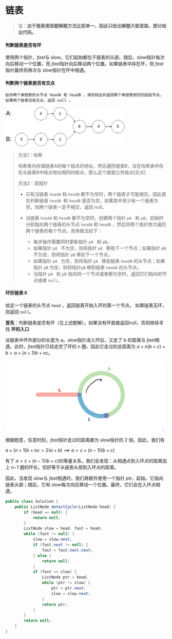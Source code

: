 # 链表

> 注：**由于链表类型题解题方法比较单一，因此只给出解题大致思路，部分给出代码。**

#### 判断链表是否有环

使用两个指针，$\textit{fast}$与 $\textit{slow}$。它们起始都位于链表的头部。随后，$\textit{slow}$指针每次向后移动一个位置，而 $\textit{fast}$指针向后移动两个位置。如果链表中存在环，则 $\textit{fast}$指针最终将再次与 $\textit{slow}$指针在环中相遇。



#### 判断两个链表是否有交点

```
给你两个单链表的头节点 headA 和 headB ，请你找出并返回两个单链表相交的起始节点。如果两个链表没有交点，返回 null 。
```

<img src="链表.assets/160_example_1.png" alt="img" style="zoom:50%;" />

> 方法1：哈希
>
> 哈希表内存储链表A的每个结点的地址，然后遍历链表B，当在哈希表中存在与链表B中结点地址相同的结点，那么这个就是公共结点[交点]
>
> 方法2：双指针
>
> - 只有当链表 `headA` 和 `headB` 都不为空时，两个链表才可能相交。因此首先判断链表 `headA `和 `headB` 是否为空，如果其中至少有一个链表为空，则两个链表一定不相交，返回 null。
>
>
> - 当链表  `headA`  和  `headB` 都不为空时，创建两个指针 `pA ` 和 `pB`，初始时分别指向两个链表的头节点 `headA` 和  `headB` ，然后将两个指针依次遍历两个链表的每个节点。具体做法如下：
>   - 每步操作需要同时更新指针 `pA ` 和 `pB`。
>   - 如果指针 `pA ` 不为空，则将指针 `pA ` 移到下一个节点；如果指针 `pB` 不为空，则将指针 `pB` 移到下一个节点。
>   - 如果指针 `pA ` 为空，则将指针 `pA ` 移到链表 `headB` 的头节点；如果指针 `pB` 为空，则将指针`pB` 移到链表  `headA` 的头节点。
>   - 当指针 `pA ` 和 `pB` 指向同一个节点或者都为空时，返回它们指向的节点或者 `null`。



#### 环形链表 II

给定一个链表的头节点  `head` ，返回链表开始入环的第一个节点。 如果链表无环，则返回 `null`。

**首先**：判断链表是否有环（见上述题解）。如果没有环直接返回null，否则继续寻找 **环的入口**

设链表中环外部分的长度为 a。$\textit{slow}$指针进入环后，又走了 b 的距离与 $\textit{fast}$相遇。此时，$\textit{fast}$指针已经走完了环的 n 圈，因此它走过的总距离为 $a+n(b+c)+b=a+(n+1)b+nc$。

![image-20220616202556329](链表.assets/image-20220616202556329.png)

根据题意，任意时刻，$\textit{fast}$指针走过的距离都为 $\textit{slow}$指针的 2 倍。因此，我们有

$a+(n+1)b+nc=2(a+b) \implies a=c+(n-1)(b+c)$

有了 $a=c+(n-1)(b+c)$的等量关系，我们会发现：从相遇点到入环点的距离加上 n−1 圈的环长，恰好等于从链表头部到入环点的距离。

因此，当发现 $\textit{slow}$与 $\textit{fast}$相遇时，我们再额外使用一个指针 $\textit{ptr}$。起始，它指向链表头部；随后，它和 $\textit{slow}$每次向后移动一个位置。最终，它们会在入环点相遇。

```java
public class Solution {
    public ListNode detectCycle(ListNode head) {
        if (head == null) {
            return null;
        }
        ListNode slow = head, fast = head;
        while (fast != null) {
            slow = slow.next;
            if (fast.next != null) {
                fast = fast.next.next;
            } else {
                return null;
            }
            if (fast == slow) {
                ListNode ptr = head;
                while (ptr != slow) {
                    ptr = ptr.next;
                    slow = slow.next;
                }
                return ptr;
            }
        }
        return null;
    }
}
```

